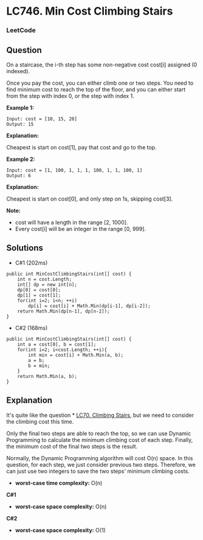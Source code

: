 # LC746. Min Cost Climbing Stairs

### LeetCode

## Question

On a staircase, the i-th step has some non-negative cost cost[i] assigned (0 indexed).

Once you pay the cost, you can either climb one or two steps. You need to find minimum cost to reach the top of the floor, and you can either start from the step with index 0, or the step with index 1.

**Example 1:**

```
Input: cost = [10, 15, 20]
Output: 15
```

**Explanation:** 

Cheapest is start on cost[1], pay that cost and go to the top.

**Example 2:**

```
Input: cost = [1, 100, 1, 1, 1, 100, 1, 1, 100, 1]
Output: 6
```

**Explanation:** 

Cheapest is start on cost[0], and only step on 1s, skipping cost[3].

**Note:**

* cost will have a length in the range [2, 1000].
* Every cost[i] will be an integer in the range [0, 999].

## Solutions

* C#1 (202ms)
```
public int MinCostClimbingStairs(int[] cost) {
    int n = cost.Length;
    int[] dp = new int[n];
    dp[0] = cost[0];
    dp[1] = cost[1];
    for(int i=2; i<n; ++i)
        dp[i] = cost[i] + Math.Min(dp[i-1], dp[i-2]);
    return Math.Min(dp[n-1], dp[n-2]);
}
```

* C#2 (168ms)
```
public int MinCostClimbingStairs(int[] cost) {
    int a = cost[0], b = cost[1];
    for(int i=2; i<cost.Length; ++i){
        int min = cost[i] + Math.Min(a, b);
        a = b;
        b = min;
    }
    return Math.Min(a, b);
}
```

## Explanation

It's quite like the question * <a href="Mathematics/NumberTheory/Fibonacci/LC70ClimbingStairs.md">LC70. Climbing Stairs</a>, but we need to consider the climbing cost this time. 

Only the final two steps are able to reach the top, so we can use Dynamic Programming to calculate the minimum climbing cost of each step. Finally, the minimum cost of the final two steps is the result.

Normally, the Dynamic Programming algorithm will cost O(n) space. In this question, for each step, we just consider previous two steps. Therefore, we can just use two integers to save the two steps' minimum climbing costs.

* **worst-case time complexity:** O(n)

**C#1**

* **worst-case space complexity:** O(n)

**C#2**

* **worst-case space complexity:** O(1)
